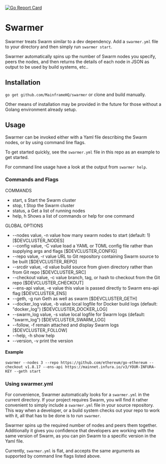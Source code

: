 [![Go Report Card](https://goreportcard.com/badge/github.com/MainframeHQ/swarmer)](https://goreportcard.com/report/github.com/MainframeHQ/swarmer)

# Swarmer

Swarmer treats Swarm similar to a dev dependency. Add a `swarmer.yml` file to your directory and then simply run `swarmer start`.

Swarmer automatically spins up the number of Swarm nodes you specify, peers the nodes, and then returns the details of each node in JSON as output to be used by build systems, etc..

## Installation

`go get github.com/MainframeHQ/swarmer` or clone and build manually.

Other means of installation may be provided in the future for those without a Golang environment already setup.

## Usage

Swarmer can be invoked either with a Yaml file describing the Swarm nodes, or by using command line flags.

To get started quickly, see the `swarmer.yml` file in this repo as an example to get started.

For command line usage have a look at the output from `swarmer help`.

### Commands and Flags

COMMANDS

 * start, s   Start the Swarm cluster
 * stop, t    Stop the Swarm cluster
 * status, a  Get a list of running nodes
 * help, h    Shows a list of commands or help for one command

GLOBAL OPTIONS
   
   * --nodes value, -n value       how many swarm nodes to start (default: 1) [$DEVCLUSTER_NODES]
   * --config value, -C value      load a YAML or TOML config file rather than supplying args and flags [$DEVCLUSTER_CONFIG]
   * --repo value, -r value        URL to Git repository containing Swarm source to be built [$DEVCLUSTER_REPO]
   * --srcdir value, -d value      build source from given directory rather than from Git repo [$DEVCLUSTER_SRC]
   * --checkout value, -c value    branch, tag, or hash to checkout from the Git repo [$DEVCLUSTER_CHECKOUT]
   * --ens-api value, -e value     this value is passed directly to Swarm ens-api flag [$DEVCLUSTER_ENS]
   * --geth, -g                    run Geth as well as swarm [$DEVCLUSTER_GETH]
   * --docker_log value, -b value  local logfile for Docker build logs (default: "docker_log") [$DEVCLUSTER_DOCKER_LOG]
   * --swarm_log value, -s value   local logfile for Swarm logs (default: "swarm_log") [$DEVCLUSTER_SWARM_LOG]
   * --follow, -f                  remain attached and display Swarm logs [$DEVCLUSTER_FOLLOW]
   * --help, -h                    show help
   * --version, -v                 print the version
   
#### Example

`swarmer --nodes 3 --repo https://github.com/ethereum/go-ethereum --checkout v1.8.17 --ens-api https://mainnet.infura.io/v3/YOUR-INFURA-KEY --geth start`

### Using swarmer.yml

For convenience, Swarmer automatically looks for a `swarmer.yml` in the current directory. If your project requires Swarm, you will find it rather convenient to simply include a `swarmer.yml` file in your source repository. This way when a developer, or a build system checks out your repo to work with it, all that has to be done is to run `swarmer`. 

Swarmer spins up the required number of nodes and peers them together. Additionally it gives you confidence that developers are working with the same version of Swarm, as you can pin Swarm to a specific version in the Yaml file.

Currently, `swarmer.yml` is flat, and accepts the same arguments as supported by command line flags listed above.